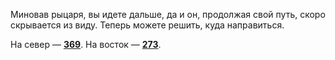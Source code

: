 Миновав рыцаря, вы идете дальше, да и он, продолжая свой путь, скоро скрывается из виду. Теперь можете решить, куда направиться.

На север — [**369**](#n_369). На восток — [**273**](#n_273).

